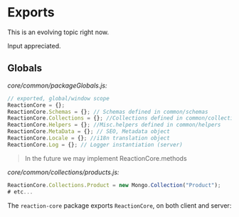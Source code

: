 # Exports
This is an evolving topic right now.

Input appreciated.

## Globals
_core/common/packageGlobals.js:_

```javascript
// exported, global/window scope
ReactionCore = {};
ReactionCore.Schemas = {}; // Schemas defined in common/schemas
ReactionCore.Collections = {}; //Collections defined in common/collections
ReactionCore.Helpers = {}; //Misc.helpers defined in common/helpers
ReactionCore.MetaData = {}; // SEO, Metadata object
ReactionCore.Locale = {}; //i18n translation object
ReactionCore.Log = {}; // Logger instantiation (server)
```

> In the future we may implement ReactionCore.methods

_core/common/collections/products.js:_

```javascript
ReactionCore.Collections.Product = new Mongo.Collection("Product");
# etc...
```

The `reaction-core` package exports `ReactionCore`, on both client and server:
